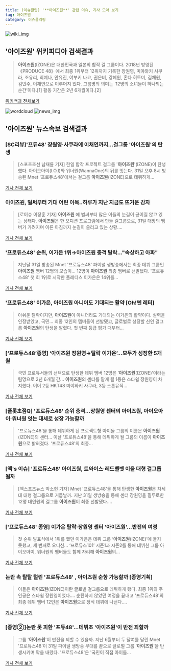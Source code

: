 ```yaml
---
title: (이슈클립) '**아이즈원**' 관련 이슈, 기사 모아 보기
tag: 아이즈원
category: 이슈클리핑
---
```

![wiki_img](https://user-images.githubusercontent.com/42597476/44503234-41136a80-a6d0-11e8-9071-6fc6418eafe4.png)
## **'**아이즈원**'** 위키피디아 검색결과
>**아이즈원**(IZONE)은 대한민국과 일본의 합작 걸 그룹이다. 2018년 방영된 《PRODUCE 48》에서 최종 1위부터 12위까지 기록한 장원영, 미야와키 사쿠라, 조유리, 최예나, 안유진, 야부키 나코, 권은비, 강혜원, 혼다 히토미, 김채원, 김민주, 이채연으로 이루어져 있다. 그룹명의 의미는 ‘12명의 소녀들이 하나되는 순간’이다.[1] 활동 기간은 2년 6개월이다.[2]

<a href="https://ko.wikipedia.org/wiki/아이즈원" target="_blank">위키백과 전체보기</a>

![wordcloud](https://s3.ap-northeast-2.amazonaws.com/lyrics101-wordcloud/2018-09-01-1535759337.png)
![news_img](https://user-images.githubusercontent.com/42597476/44507050-1206f400-a6e4-11e8-8d98-7ffbfebb353f.png)
## **'**아이즈원**'** 뉴스속보 검색결과
### [SC리뷰]'프듀48' 장원영·사쿠라에 이채연까지…걸그룹 '**아이즈원**'의 탄생

>[스포츠조선 남재륜 기자] 한일 합작 프로젝트 걸그룹 '**아이즈원**'(IZONE)이 탄생했다. 아이오아이(I.O.I)와 워너원(WannaOne)의 뒤를 잇는다. 31일 오후 8시 방송된 Mnet '프로듀스48'에서는 걸그룹 **아이즈원**(IZONE)으로 데뷔하게...

<a href="http://sports.chosun.com/news/ntype.htm?id=201809020100003710000017&servicedate=20180901" target="_blank">기사 전체 보기</a>

### **아이즈원**, 벌써부터 기대 어린 이목..하루가 지난 지금도 뜨거운 감자

>[로이슈 이장훈 기자] **아이즈원** 에 벌써부터 많은 이들의 눈길이 끊이질 않고 있는 상태다. **아이즈원**은 한 오디션 프로그램에서 만들 걸그룹으로, 31일 대망의 멤버가 가려지며 이른 아침까지 눈길이 쏠리고 있는 상황....

<a href="http://www.lawissue.co.kr/view.php?ud=2018090108003112256a28b45db0_12" target="_blank">기사 전체 보기</a>

### '프로듀스48' 순위, 이가은 1위→**아이즈원** 충격 탈락…"속상하고 아파"

>지난달 31일 방송된 Mnet '프로듀스48' 파이널 생방송에서는 최종 데뷔 그룹인 **아이즈원** 멤버 12명의 모습이... 12명이 **아이즈원** 최종 멤버로 선발됐다. '프로듀스48' 첫 회 1위로 시작한 플레디스 이가은은 14위를...

<a href="http://sports.hankooki.com/lpage/entv/201809/sp20180901075137136660.htm" target="_blank">기사 전체 보기</a>

### '프로듀스48' 이가은, **아이즈원** 아니어도 기대되는 활약 [Oh!쎈 레터]

>아쉬운 탈락이지만, **아이즈원**이 아니더라도 기대되는 이가은의 활약이다. 실력을 인정받았고, 국민... 최종 12인의 멤버들이 선발됐고, 글로벌로 성장할 신인 걸그룹 **아이즈원**의 탄생을 알렸다. 첫 번째 등급 평가 때부터...

<a href="http://www.osen.co.kr/article/G1110979688" target="_blank">기사 전체 보기</a>

### [‘프로듀스48’종영] ‘**아이즈원** 장원영→탈락 이가은’...모두가 성장한 5개월

>국민 프로듀서들의 선택으로 탄생한 데뷔 멤버 12명은 ‘**아이즈원**(IZONE)’이라는 팀명으로 2년 6개월 간... **아이즈원**의 센터를 맡게 될 1등은 스타쉽 장원영이 차지했다. 이어 2등 HKT48 미야와키 사쿠라, 3등 스톤뮤직...

<a href="http://star.mk.co.kr/new/view.php?mc=ST&year=2018&no=550654" target="_blank">기사 전체 보기</a>

### [플롯초점Q] '프로듀스48' 순위 충격...장원영 센터의 **아이즈원**, 아이오아이·워너원 잇는 대세로 성장 가능할까

>'프로듀스48'을 통해 데뷔하게 된 프로젝트형 아이돌 그룹의 이름은 **아이즈원**(IZONE)의 센터... 이날 '프로듀스48'을 통해 데뷔하게 될 그룹의 이름이 **아이즈원**으로 밝혀졌다. '프로듀스48'의 최종...

<a href="http://www.sportsq.co.kr/news/articleView.html?idxno=300978" target="_blank">기사 전체 보기</a>

### [엑's 이슈] '프로듀스48' **아이즈원**, 트와이스·레드벨벳 이을 대형 걸그룹 될까

>[엑스포츠뉴스 박소현 기자] Mnet '프로듀스48'을 통해 탄생한 **아이즈원**은 차세대 대형 걸그룹으로 거듭날까.  지난 31일 생방송을 통해 센터 장원영을 필두로한 12명 대인원의 걸그룹 **아이즈원**이 최종 선발됐다....

<a href="http://www.xportsnews.com/?ac=article_view&entry_id=1014151" target="_blank">기사 전체 보기</a>

### ['프로듀스48' 종영] 이가은 탈락·장원영 센터 '**아이즈원**'...반전의 여정

>첫 순위 발표식에서 1위를 했던 이가은은 데뷔 그룹 ‘**아이즈원**(IZONE)’에 들지 못했고, 세 번째로 오디션... ‘프로듀스101’ 시즌1과 시즌2를 통해 데뷔한 그룹 아이오아이, 워너원의 멤버들도 함께 자리해 **아이즈원**의...

<a href="http://www.tenasia.co.kr/archives/1559299" target="_blank">기사 전체 보기</a>

### 논란 속 탈탈 털린 '프로듀스48' , **아이즈원** 순항 가능할까 [종영기획]

>이들은 **아이즈원**(IZONE)이란 글로벌 걸그룹으로 데뷔하게 됐다. 최종 1위의 주인공은 스타쉽 장원영이었다.... 순탄하지 않았던 여정을 끝내고 '프로듀스48'의 최종 데뷔 멤버 12인은 **아이즈원**으로 정식 데뷔에 나선다....

<a href="http://tvdaily.asiae.co.kr/read.php3?aid=15357537231390878010" target="_blank">기사 전체 보기</a>

### [종영②]논란 못 피한 '프듀48'…데뷔조 '**아이즈원**'이 반전 꾀할까

>그룹 '**아이즈원**'이 반전을 꾀할 수 있을까. 지난 6월부터 두 달여를 달린 Mnet '프로듀스48'이 31일 파이널 생방송 무대를 끝으로 글로벌 그룹 '**아이즈원**'을 탄생시키며 막을 내렸다. '프로듀스48'은 '국민이 직접 아이돌...

<a href="http://biz.heraldcorp.com/view.php?ud=201808311558289216758_1" target="_blank">기사 전체 보기</a>


